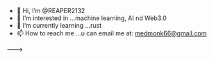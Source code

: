 - 👋 Hi, I’m @REAPER2132
- 👀 I’m interested in ...machine learning, AI nd Web3.0
- 🌱 I’m currently learning ...rust
- 📫 How to reach me ...u can email me at: medmonk66@gmail.com

--->
